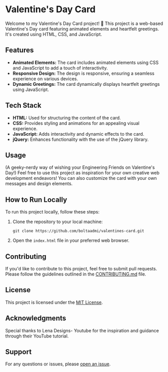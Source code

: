 # Valentine's Day Card

Welcome to my Valentine's Day Card project! 🌹 This project is a web-based Valentine's Day card featuring animated elements and heartfelt greetings. It's created using HTML, CSS, and JavaScript.

## Features

- **Animated Elements:** The card includes animated elements using CSS and JavaScript to add a touch of interactivity.
- **Responsive Design:** The design is responsive, ensuring a seamless experience on various devices.
- **Dynamic Greetings:** The card dynamically displays heartfelt greetings using JavaScript.

## Tech Stack

- **HTML:** Used for structuring the content of the card.
- **CSS:** Provides styling and animations for an appealing visual experience.
- **JavaScript:** Adds interactivity and dynamic effects to the card.
- **jQuery:** Enhances functionality with the use of the jQuery library.

## Usage

(A geeky-nerdy way of wishing your Engineering Friends on Valentine's Day!)
Feel free to use this project as inspiration for your own creative web development endeavors! You can also customize the card with your own messages and design elements.

## How to Run Locally

To run this project locally, follow these steps:

1. Clone the repository to your local machine:
   ```
   git clone https://github.com/boltaadmi/valentines-card.git
   ```

2. Open the `index.html` file in your preferred web browser.

## Contributing

If you'd like to contribute to this project, feel free to submit pull requests. Please follow the guidelines outlined in the [CONTRIBUTING.md](CONTRIBUTING.md) file.

## License

This project is licensed under the [MIT License](LICENSE).

## Acknowledgments

Special thanks to Lena Designs- Youtube for the inspiration and guidance through their YouTube tutorial.

## Support

For any questions or issues, please [open an issue](https://github.com/boltaadmi/valentines-card/issues).
